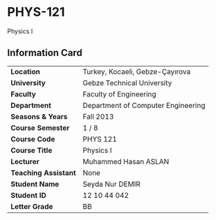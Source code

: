 # PHYS-121
Physics I

## Information Card
| | |
| --- | --- |
| **Location** | Turkey, Kocaeli, Gebze-Çayırova |
| **University** | Gebze Technical University |
| **Faculty** | Faculty of Engineering |
| **Department** | Department of Computer Engineering |
| **Seasons & Years** | Fall 2013 |
| **Course Semester** | 1 / 8 |
| **Course Code** | PHYS 121 |
| **Course Title** | Physics I |
| **Lecturer** | Muhammed Hasan ASLAN |
| **Teaching Assistant** | None |
| **Student Name** | Seyda Nur DEMIR |
| **Student ID** | 12 10 44 042 |
| **Letter Grade** | BB |
